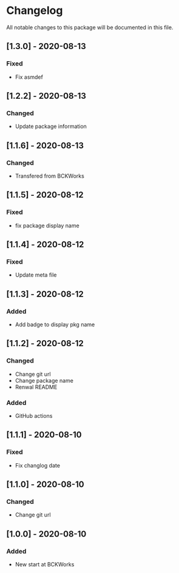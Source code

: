 # Changelog
All notable changes to this package will be documented in this file.

## [1.3.0] - 2020-08-13

### Fixed

- Fix asmdef

## [1.2.2] - 2020-08-13

### Changed

- Update package information

## [1.1.6] - 2020-08-13

### Changed

- Transfered from BCKWorks

## [1.1.5] - 2020-08-12

### Fixed

- fix package display name

## [1.1.4] - 2020-08-12

### Fixed

- Update meta file

## [1.1.3] - 2020-08-12

### Added

- Add badge to display pkg name

## [1.1.2] - 2020-08-12

### Changed

- Change git url
- Change package name
- Renwal README

### Added

- GitHub actions

## [1.1.1] - 2020-08-10

### Fixed

- Fix changlog date

## [1.1.0] - 2020-08-10

### Changed

- Change git url

## [1.0.0] - 2020-08-10

### Added 

- New start at BCKWorks
